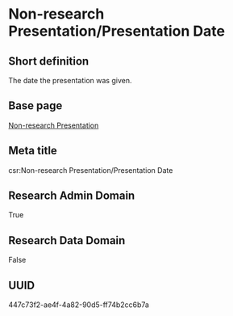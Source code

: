 # Non-research Presentation/Presentation Date
## Short definition
The date the presentation was given.
## Base page
[Non-research Presentation](https://github.com/EuroCRIS/CASRAI-Dictionairies/blob/main/Objects/Non-research%20Presentation.md)
## Meta title
csr:Non-research Presentation/Presentation Date
## Research Admin Domain
True
## Research Data Domain
False
## UUID
447c73f2-ae4f-4a82-90d5-ff74b2cc6b7a
